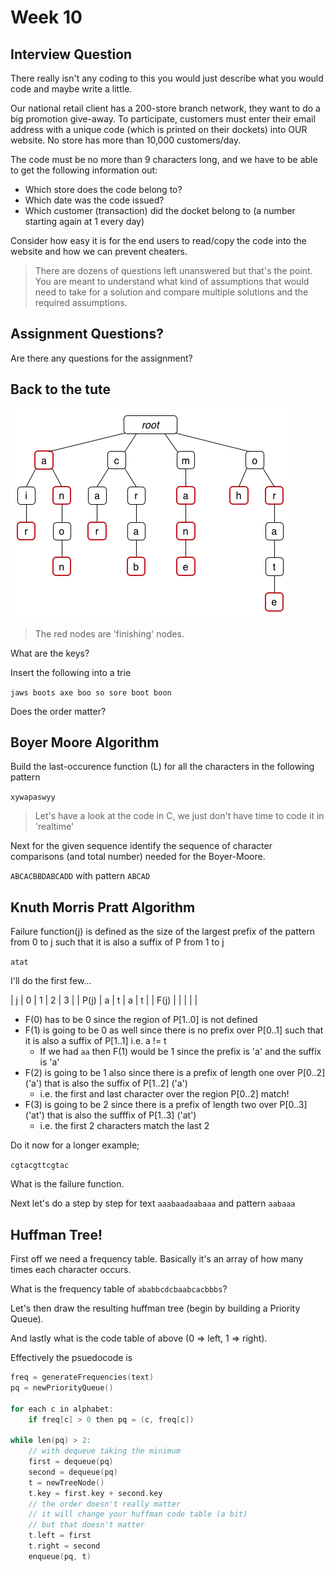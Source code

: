 # Week 10

## Interview Question

There really isn't any coding to this you would just describe what you would code and maybe write a little.

Our national retail client has a 200-store branch network, they want to do a big promotion give-away. To participate, customers must enter their email address with a unique code (which is printed on their dockets) into OUR website. No store has more than 10,000 customers/day.

The code must be no more than 9 characters long, and we have to be able to get the following information out:
-	Which store does the code belong to?
-	Which date was the code issued?
-	Which customer (transaction) did the docket belong to (a number starting again at 1 every day)

Consider how easy it is for the end users to read/copy the code into the website and how we can prevent cheaters.

> There are dozens of questions left unanswered but that's the point.  You are meant to understand what kind of assumptions that would need to take for a solution and compare multiple solutions and the required assumptions.

## Assignment Questions?

Are there any questions for the assignment?

## Back to the tute

![trie](assets/img/tri.png)

> The red nodes are 'finishing' nodes.

What are the keys?

Insert the following into a trie

`jaws boots axe boo so sore boot boon`

Does the order matter?

## Boyer Moore Algorithm

Build the last-occurence function (L) for all the characters in the following pattern

`xywapaswyy`

> Let's have a look at the code in C, we just don't have time to code it in 'realtime'

Next for the given sequence identify the sequence of character comparisons (and total number) needed for the Boyer-Moore.

`ABCACBBDABCADD` with pattern `ABCAD`

## Knuth Morris Pratt Algorithm

Failure function(j) is defined as the size of the largest prefix of the pattern from 0 to j such that it is also a suffix of P from 1 to j

`atat`

I'll do the first few...

| j    | 0 | 1 | 2 | 3 |
| P(j) | a | t | a | t |
| F(j) |   |   |   |   |

- F(0) has to be 0 since the region of P[1..0] is not defined
- F(1) is going to be 0 as well since there is no prefix over P[0..1] such that it is also a suffix of P[1..1] i.e. a != t
  - If we had `aa` then F(1) would be 1 since the prefix is 'a' and the suffix is 'a'
- F(2) is going to be 1 also since there is a prefix of length one over P[0..2] ('a') that is also the suffix of P[1..2] ('a')
  - i.e. the first and last character over the region P[0..2] match!
- F(3) is going to be 2 since there is a prefix of length two over P[0..3] ('at') that is also the sufffix of P[1..3] ('at')
  - i.e. the first 2 characters match the last 2
  
Do it now for a longer example;

`cgtacgttcgtac`

What is the failure function.

Next let's do a step by step for text `aaabaadaabaaa` and pattern `aabaaa`

## Huffman Tree!

First off we need a frequency table.  Basically it's an array of how many times each character occurs.

What is the frequency table of `ababbcdcbaabcacbbbs`?

Let's then draw the resulting huffman tree (begin by building a Priority Queue).

And lastly what is the code table of above (0 => left, 1 => right).

Effectively the psuedocode is

```c
freq = generateFrequencies(text)
pq = newPriorityQueue()

for each c in alphabet:
    if freq[c] > 0 then pq = (c, freq[c])

while len(pq) > 2:
    // with dequeue taking the minimum
    first = dequeue(pq)
    second = dequeue(pq)
    t = newTreeNode()
    t.key = first.key + second.key
    // the order doesn't really matter
    // it will change your huffman code table (a bit)
    // but that doesn't matter
    t.left = first
    t.right = second
    enqueue(pq, t)
```

